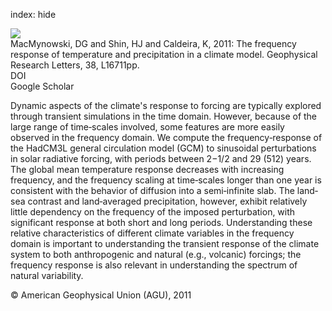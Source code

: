 index: hide

<div class="Citation">
    <div class="Citation-thumb CitationThumb-linked"  data-href="https://doi.org/10.1029/2011gl048623">
      <img src="https://static.claimspace.cloud/climate-study-static/refs/thumbs/8/MacMynowski_et_al_2011-thumb.png" />
    </div>

  <div class="Citation-body">
    <div class="Citation-text">MacMynowski, DG and Shin, HJ and Caldeira, K, 2011: The frequency response of temperature and precipitation in a climate model. <span class="Article-journal">Geophysical Research Letters, </span><span class="Article-volume">38, </span>L16711pp.</div>
    <div class="Citation-links">
      <div class="CitationLink" data-href="https://doi.org/10.1029/2011gl048623">
        <div class="CitationLink-icon CitationLink-Doi"></div>
        <div class="CitationLink-text">DOI</div>
      </div>
      <div class="CitationLink" data-href="https://scholar.google.com/scholar?q=10.1029/2011gl048623">
        <div class="CitationLink-icon CitationLink-Scholar"></div>
        <div class="CitationLink-text">Google Scholar</div>
      </div>
    </div>
  </div>
</div>

Dynamic aspects of the climate's response to forcing are typically explored through transient simulations in the time domain. However, because of the large range of time‐scales involved, some features are more easily observed in the frequency domain. We compute the frequency‐response of the HadCM3L general circulation model (GCM) to sinusoidal perturbations in solar radiative forcing, with periods between 2−1/2 and 29 (512) years. The global mean temperature response decreases with increasing frequency, and the frequency scaling at time‐scales longer than one year is consistent with the behavior of diffusion into a semi‐infinite slab. The land‐sea contrast and land‐averaged precipitation, however, exhibit relatively little dependency on the frequency of the imposed perturbation, with significant response at both short and long periods. Understanding these relative characteristics of different climate variables in the frequency domain is important to understanding the transient response of the climate system to both anthropogenic and natural (e.g., volcanic) forcings; the frequency response is also relevant in understanding the spectrum of natural variability.

<div class="Citation-copy">
&copy; American Geophysical Union (AGU), 2011
</div>